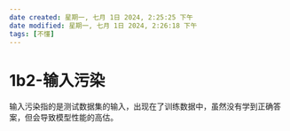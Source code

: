 ```yaml
---
date created: 星期一, 七月 1日 2024, 2:25:25 下午
date modified: 星期一, 七月 1日 2024, 2:26:18 下午
tags: [不懂]
---
```


# 1b2-输入污染

输入污染指的是测试数据集的输入，出现在了训练数据中，虽然没有学到正确答案，但会导致模型性能的高估。